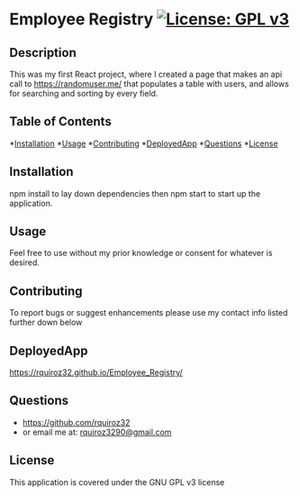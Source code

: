 # Employee Registry         [![License: GPL v3](https://img.shields.io/badge/License-GPLv3-blue.svg)](https://www.gnu.org/licenses/gpl-3.0)
## Description
This was my first React project, where I created a page that makes an api call to https://randomuser.me/ that populates a table with users, and allows for searching and sorting by every field.

## Table of Contents

*[Installation](#installation)
*[Usage](#usage)
*[Contributing](#Contributing)
*[DeployedApp](#DeployedApp)
*[Questions](#Questions)
*[License](#License)


## Installation
npm install to lay down dependencies then npm start to start up the application.

## Usage
Feel free to use without my prior knowledge or consent for whatever is desired.

## Contributing
To report bugs or suggest enhancements please use my contact info listed further down below

## DeployedApp
https://rquiroz32.github.io/Employee_Registry/

## Questions
* https://github.com/rquiroz32
* or email me at: rquiroz3290@gmail.com

## License
This application is covered under the GNU GPL v3 license 
